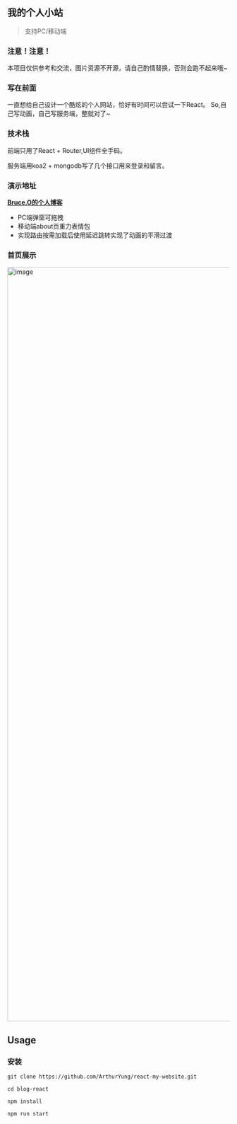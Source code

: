 ## 我的个人小站
> 支持PC/移动端
### 注意！注意！
本项目仅供参考和交流，图片资源不开源，请自己酌情替换，否则会跑不起来哦~


### 写在前面
一直想给自己设计一个酷炫的个人网站，恰好有时间可以尝试一下React。
So,自己写动画，自己写服务端，整就对了~
### 技术栈
前端只用了React + Router,UI组件全手码。

服务端用koa2 + mongodb写了几个接口用来登录和留言。


### 演示地址

  __[Bruce.O的个人博客](https://www.bruceau.com/)__
* PC端弹窗可拖拽
* 移动端about页重力表情包
* 实现路由按需加载后使用延迟跳转实现了动画的平滑过渡


### 首页展示
<img width="1705" alt="image" src="https://user-images.githubusercontent.com/29910365/201527913-c0978908-f2f6-4e81-a8b9-a57c46794814.png">

## Usage

### 安装
```
git clone https://github.com/ArthurYung/react-my-website.git

cd blog-react

npm install

npm run start
```
